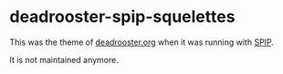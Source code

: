 # deadrooster-spip-squelettes

This was the theme of [deadrooster.org](https://www.deadrooster.org) when it was
running with [SPIP](https://www.spip.net).

It is not maintained anymore.

